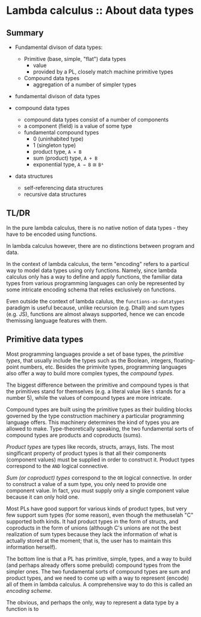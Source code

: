# Lambda calculus :: About data types

## Summary

- Fundamental divison of data types:
  - Primitive (base, simple, "flat") data types
    - value
    - provided by a PL, closely match machine primitive types
  - Compound data types
    - aggregation of a number of simpler types

- fundamental divison of data types

- compound data types
  - compound data types consist of a number of components
  - a component (field) is a value of some type
  - fundamental compound types
    - 0 (uninhabited type)
    - 1 (singleton type)
    - product type,       `A ⨯ B`
    - sum (product) type, `A + B`
    - exponential type,   `A → B` ≅ `Bᴬ`
- data structures
  - self-referencing data structures
  - recursive data structures


## TL/DR

In the pure lambda calculus, there is no native notion of data types - they have to be encoded using functions.

In lambda calculus however, there are no distinctions between program and data.

In the context of lambda calculus, the term "encoding" refers to a particul way to model data types using only functions. Namely, since lambda calculus only has a way to define and apply functions, the familiar data types from various programming languages can only be represented by some intricate encoding schema that relies exclusively on functions.

Even outside the context of lambda calulus, the `functions-as-datatypes` paradigm is useful because, unlike recursion (e.g. Dhall) and sum types (e.g. JS), functions are almost always supported, hence we can encode themissing language features with them.


## Primitive data types

Most programming languages provide a set of base types, the *primitive types*, that usually include the types such as the Boolean, integers, floating-point numbers, etc. Besides the primivite types, programming languages also offer a way to build more complex types, the *compound types*.

The biggest difference between the primitive and compound types is that the primitives stand for themselves (e.g. a literal value like `5` stands for a number 5), while the values of compound types are more intricate.

Compound types are built using the primitive types as their building blocks governed by the type construction machinery a particular programming language offers. This machinery determines the kind of types you are allowed to make. Type-theoretically speaking, the two fundamental sorts of compound types are products and coproducts (sums).

*Product types* are types like records, structs, arrays, lists. The most singificant property of product types is that all their components (component values) must be supplied in order to construct it. Product types correspond to the `AND` logical connective.

*Sum (or coproduct) types* correspond to the `OR` logical connective. In order to construct a value of a sum type, you only need to provide one component value. In fact, you must supply only a single component value because it can only hold one.

Most PLs have good support for various kinds of product types, but very few support sum types (for some reason), even though the methuselah "C" supported both kinds. It had product types in the form of structs, and coproducts in the form of unions (although C's unions are not the best realization of sum types because they lack the information of what is actually stored at the moment; that is, the user has to maintain this information herself).

The bottom line is that a PL has primitive, simple, types, and a way to build (and perhaps already offers some prebuild) compound types from the simpler ones. The two fundamental sorts of compound types are sum and product types, and we need to come up with a way to represent (encode) all of them in lambda calculus. A comprehensive way to do this is called an *encoding scheme*.



The obvious, and perhaps the only, way to represent a data type by a function is to 
